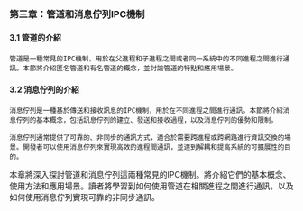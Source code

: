 ### 第三章：管道和消息佇列IPC機制

#### 3.1 管道的介紹
    管道是一種常見的IPC機制，用於在父進程和子進程之間或者同一系統中的不同進程之間進行通訊。本節將介紹匿名管道和有名管道的概念，並討論管道的特點和應用場景。

#### 3.2 消息佇列的介紹
    消息佇列是一種基於傳送和接收訊息的IPC機制，用於在不同進程之間進行通訊。本節將介紹消息佇列的基本概念，包括訊息佇列的建立、發送和接收過程，以及消息佇列的優勢和限制。

    消息佇列通常提供了可靠的、非同步的通訊方式，適合於需要跨進程或跨網路進行資訊交換的場景。開發者可以使用消息佇列來實現高效的進程間通訊，並達到解耦和提高系統的可擴展性的目的。

本章將深入探討管道和消息佇列這兩種常見的IPC機制。將介紹它們的基本概念、使用方法和應用場景。讀者將學習到如何使用管道在相關進程之間進行通訊，以及如何使用消息佇列實現可靠的非同步通訊。